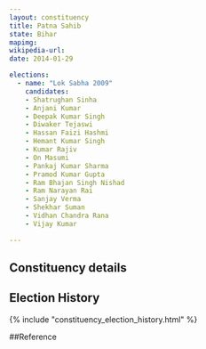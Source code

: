 ```yaml
---
layout: constituency
title: Patna Sahib
state: Bihar
mapimg: 
wikipedia-url: 
date: 2014-01-29

elections: 
  - name: "Lok Sabha 2009"
    candidates: 
    - Shatrughan Sinha 
    - Anjani Kumar 
    - Deepak Kumar Singh 
    - Diwaker Tejaswi 
    - Hassan Faizi Hashmi 
    - Hemant Kumar Singh 
    - Kumar Rajiv 
    - On Masumi 
    - Pankaj Kumar Sharma 
    - Pramod Kumar Gupta 
    - Ram Bhajan Singh Nishad 
    - Ram Narayan Rai 
    - Sanjay Verma 
    - Shekhar Suman 
    - Vidhan Chandra Rana 
    - Vijay Kumar 

---
```

## Constituency details


## Election History
{% include "constituency_election_history.html" %}

##Reference
